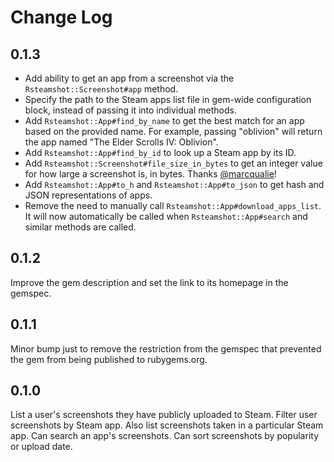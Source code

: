 # Change Log

## 0.1.3

- Add ability to get an app from a screenshot via the `Rsteamshot::Screenshot#app` method.
- Specify the path to the Steam apps list file in gem-wide configuration block, instead of passing it into individual methods.
- Add `Rsteamshot::App#find_by_name` to get the best match for an app based on the provided name. For example, passing "oblivion" will return the app named "The Elder Scrolls IV: Oblivion".
- Add `Rsteamshot::App#find_by_id` to look up a Steam app by its ID.
- Add `Rsteamshot::Screenshot#file_size_in_bytes` to get an integer value for how large a screenshot is, in bytes. Thanks [@marcqualie](https://github.com/marcqualie)!
- Add `Rsteamshot::App#to_h` and `Rsteamshot::App#to_json` to get hash and JSON representations of apps.
- Remove the need to manually call `Rsteamshot::App#download_apps_list`. It will now automatically be called when `Rsteamshot::App#search` and similar methods are called.

## 0.1.2

Improve the gem description and set the link to its homepage in the gemspec.

## 0.1.1

Minor bump just to remove the restriction from the gemspec that prevented the gem from being published to rubygems.org.

## 0.1.0

List a user's screenshots they have publicly uploaded to Steam. Filter user screenshots by Steam app. Also list screenshots taken in a particular Steam app. Can search an app's screenshots. Can sort screenshots by popularity or upload date.
